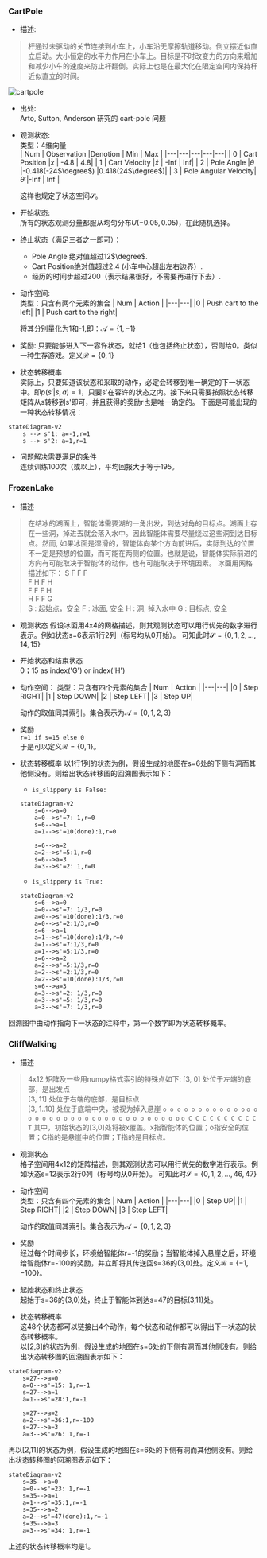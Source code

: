  ### CartPole     
- 描述:  
> 杆通过未驱动的关节连接到小车上，小车沿无摩擦轨道移动。倒立摆近似直立启动。大小恒定的水平力作用在小车上。目标是不时改变力的方向来增加和减少小车的速度来防止杆翻倒。实际上也是在最大化在限定空间内保持杆近似直立的时间。  

![cartpole](https://cdn.jsdelivr.net/gh/Jeff-974/my-git1/images/cartpole.png#pic_center)


- 出处:  
Arto, Sutton, Anderson 研究的 cart-pole 问题

- 观测状态:  
  类型：4维向量    
    | Num | Observation |Denotion | Min | Max |
    |---|---|---|---|---|
    | 0 | Cart Position |$x$ | -4.8 | 4.8|
    | 1 | Cart Velocity |$\dot{x}$ | -Inf | Inf|
    | 2 | Pole Angle    |$\theta$ |-0.418(-24$\degree$)  |0.418(24$\degree$)|
    | 3 | Pole Angular Velocity|$\dot{\theta}$ |-Inf | Inf |

    这样也规定了状态空间$\mathcal{S}$。  

- 开始状态:  
所有的状态观测分量都服从均匀分布$U(-0.05,0.05)$，在此随机选择。

- 终止状态（满足三者之一即可）：  
    - Pole Angle 绝对值超过12$\degree$.  
    - Cart Position绝对值超过2.4 (小车中心超出左右边界）.  
    - 经历的时间步超过200（表示结果很好，不需要再进行下去）.

- 动作空间:  
类型：只含有两个元素的集合
    | Num |  Action |
    |---|---|
    |0  |   Push cart to the left|
    |1  |  Push cart to the right|  
    
    将其分别量化为1和-1,即：$\mathcal{A}=\{1,-1\}$

- 奖励:
只要能够进入下一容许状态，就给1（也包括终止状态），否则给0。类似一种生存游戏。定义$\mathcal{R}=\{0,1\}$  

- 状态转移概率  
实际上，只要知道该状态和采取的动作，必定会转移到唯一确定的下一状态中。即$p(s'|s,a)=1$，只要s'在容许的状态之内。接下来只需要按照状态转移矩阵从s转移到s'即可，并且获得的奖励r也是唯一确定的。
下面是可能出现的一种状态转移情况：
```mermaid
stateDiagram-v2
    s --> s'1: a=-1,r=1
    s --> s'2: a=1,r=1
```

- 问题解决需要满足的条件  
连续训练100次（或以上），平均回报大于等于195。

### FrozenLake
- 描述
>  在结冰的湖面上，智能体需要湖的一角出发，到达对角的目标点。湖面上存在一些洞，掉进去就会落入水中。因此智能体需要尽量绕过这些洞到达目标点。然而, 如果冰面是湿滑的，智能体向某个方向前进后，实际到达的位置不一定是预想的位置，而可能在两侧的位置。也就是说，智能体实际前进的方向有可能取决于智能体的动作，也有可能取决于环境因素。
冰面用网格描述如下：
    S F F F  
    F H F H  
    F F F H  
    H F F G  
S : 起始点，安全
F : 冰面, 安全
H : 洞, 掉入水中
G : 目标点, 安全

- 观测状态
假设冰面用4x4的网格描述，则其观测状态可以用行优先的数字进行表示。例如状态s=6表示1行2列（标号均从0开始）。
可知此时$\mathcal{S}=\{0,1,2,...,14,15\}$  
- 开始状态和结束状态  
0；15 as index('G') or index('H')  
- 动作空间：
类型：只含有四个元素的集合
    | Num |  Action |
    |---|---|
    |0  |  Step RIGHT|
    |1  |  Step DOWN| 
    |2  |  Step LEFT|
    |3  |  Step UP|  

    动作的取值同其索引。集合表示为$\mathcal{A}=\{0,1,2,3\}$  

- 奖励  
`r=1 if s=15 else 0`  
于是可以定义$\mathcal{R}=\{0,1\}$。  
- 状态转移概率
以1行1列的状态为例，假设生成的地图在s=6处的下侧有洞而其他侧没有。则给出状态转移图的回溯图表示如下：  
    - `is_slippery is False:`
    ```mermaid
    stateDiagram-v2
        s=6-->a=0
        a=0-->s'=7: 1,r=0
        s=6-->a=1
        a=1-->s'=10(done):1,r=0

        s=6-->a=2
        a=2-->s'=5:1,r=0
        s=6-->a=3
        a=3-->s'=2: 1,r=0
    ```
    - `is_slippery is True:`
    ```mermaid
    stateDiagram-v2
        s=6-->a=0
        a=0-->s'=7: 1/3,r=0
        a=0-->s'=10(done):1/3,r=0
        a=0-->s'=2:1/3,r=0
        s=6-->a=1
        a=1-->s'=10(done):1/3,r=0
        a=1-->s'=7:1/3,r=0
        a=1-->s'=5:1/3,r=0
        s=6-->a=2
        a=2-->s'=5:1/3,r=0
        a=2-->s'=2:1/3,r=0
        a=2-->s'=10(done):1/3,r=0
        s=6-->a=3
        a=3-->s'=2: 1/3,r=0
        a=3-->s'=5: 1/3,r=0
        a=3-->s'=7: 1/3,r=0
    ```  
回溯图中由动作指向下一状态的注释中，第一个数字即为状态转移概率。  

### CliffWalking
- 描述
> 4x12 矩阵及一些用numpy格式索引的特殊点如下:
[3, 0] 处位于左端的底部，是出发点  
[3, 11] 处位于右端的底部，是目标点  
[3, 1..10] 处位于底端中央，被视为掉入悬崖
`o o o o o o o o o o o o`
`o o o o o o o o o o o o`
`o o o o o o o o o o o o`
`o C C C C C C C C C C T`
其中，初始状态的[3,0]处将被x覆盖。x指智能体的位置；o指安全的位置；C指的是悬崖中的位置；T指的是目标点。

- 观测状态  
格子空间用4x12的矩阵描述，则其观测状态可以用行优先的数字进行表示。例如状态s=12表示2行0列（标号均从0开始）。
可知此时$\mathcal{S}=\{0,1,2,...,46,47\}$  
- 动作空间  
类型：只含有四个元素的集合
    | Num |  Action |
    |---|---|
    |0  |  Step UP|
    |1  |  Step RIGHT| 
    |2  |  Step DOWN|
    |3  |  Step LEFT|  

    动作的取值同其索引。集合表示为$\mathcal{A}=\{0,1,2,3\}$ 
- 奖励  
经过每个时间步长，环境给智能体r=-1的奖励；当智能体掉入悬崖之后，环境给智能体r=-100的奖励，并立即将其传送回s=36的(3,0)处。定义$\mathcal{R}=\{-1,-100\}$。    
- 起始状态和终止状态  
起始于s=36的(3,0)处，终止于智能体到达s=47的目标(3,11)处。  

- 状态转移概率  
这48个状态都可以链接出4个动作，每个状态和动作都可以得出下一状态的状态转移概率。  
以[2,3]的状态为例，假设生成的地图在s=6处的下侧有洞而其他侧没有。则给出状态转移图的回溯图表示如下：  
```mermaid
stateDiagram-v2
    s=27-->a=0
    a=0-->s'=15: 1,r=-1
    s=27-->a=1
    a=1-->s'=28:1,r=-1

    s=27-->a=2
    a=2-->s'=36:1,r=-100
    s=27-->a=3
    a=3-->s'=26: 1,r=-1
```
再以[2,11]的状态为例，假设生成的地图在s=6处的下侧有洞而其他侧没有。则给出状态转移图的回溯图表示如下：  
```mermaid
stateDiagram-v2
    s=35-->a=0
    a=0-->s'=23: 1,r=-1
    s=35-->a=1
    a=1-->s'=35:1,r=-1
    s=35-->a=2
    a=2-->s'=47(done):1,r=-1
    s=35-->a=3
    a=3-->s'=34: 1,r=-1
```
上述的状态转移概率均是1。